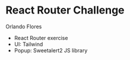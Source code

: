 # React Router Challenge
Orlando Flores

- React Router exercise
- UI: Tailwind
- Popup: Sweetalert2 JS library
